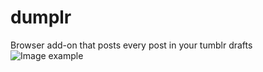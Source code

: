 # dumplr
Browser add-on that posts every post in your tumblr drafts
![Image example](https://addons.cdn.mozilla.net/user-media/previews/full/223/223996.png?modified=1566681816)
